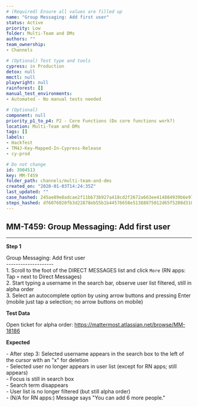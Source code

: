 ```yaml
---
# (Required) Ensure all values are filled up
name: "Group Messaging: Add first user"
status: Active
priority: Low
folder: Multi-Team and DMs
authors: ""
team_ownership: 
- Channels

# (Optional) Test type and tools
cypress: in Production
detox: null
mmctl: null
playwright: null
rainforest: []
manual_test_environments: 
- Automated - No manual tests needed

# (Optional)
component: null
priority_p1_to_p4: P2 - Core Functions (Do core functions work?)
location: Multi-Team and DMs
tags: []
labels: 
- Hackfest
- TM4J-Key-Mapped-In-Cypress-Release
- cy-prod

# Do not change
id: 3904513
key: MM-T459
folder_path: channels/multi-team-and-dms
created_on: "2020-01-03T14:24:35Z"
last_updated: ""
case_hashed: 245ae89e8adcae2f11bb73b927a418cd2f2672a663ee414884939b6e97650036d17b56c9d10c96afa5ee8c00dd0beaff
steps_hashed: df6076020fb3d22878eb55b1b44576658e51388875012d65f5208d310d53cfd9108079850ea358e541681370ddb251f8
---
```


## MM-T459: Group Messaging: Add first user

---

**Step 1**

Group Messaging: Add first user\
\--------------------\
1\. Scroll to the foot of the DIRECT MESSAGES list and click `More` (RN apps: Tap `+` next to Direct Messages)\
2\. Start typing a username in the search bar, observe user list filtered, still in alpha order\
3\. Select an autocomplete option by using arrow buttons and pressing Enter (mobile just tap a selection; no arrow buttons on mobile)

**Test Data**

Open ticket for alpha order: <https://mattermost.atlassian.net/browse/MM-18186>

**Expected**

\- After step 3: Selected username appears in the search box to the left of the cursor with an "x" for deletion\
\- Selected user no longer appears in user list (except for RN apps; still appears)\
\- Focus is still in search box\
\- Search term disappears\
\- User list is no longer filtered (but still alpha order)\
\- (N/A for RN apps:) Message says "You can add 6 more people."
